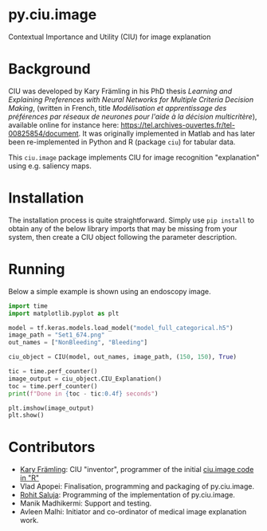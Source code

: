 # py.ciu.image
Contextual Importance and Utility (CIU) for image explanation

# Background

CIU was developed by Kary Främling in his PhD thesis *Learning and Explaining Preferences with Neural Networks for Multiple Criteria Decision Making*, (written in French, title *Modélisation et apprentissage des préférences par réseaux de neurones pour l'aide à la décision multicritère*), available online for instance here: https://tel.archives-ouvertes.fr/tel-00825854/document. It was originally implemented in Matlab and has later been re-implemented in Python and R (package `ciu`) for tabular data. 

This `ciu.image` package implements CIU for image recognition "explanation" using e.g. saliency maps. 

# Installation

The installation process is quite straightforward. Simply use `pip install` to obtain any of the below library imports that may be missing from your system, then create a CIU object following the parameter description. 

# Running

Below a simple example is shown using an endoscopy image. 

``` python
import time
import matplotlib.pyplot as plt

model = tf.keras.models.load_model("model_full_categorical.h5")
image_path = "Set1_674.png"
out_names = ["NonBleeding", "Bleeding"]

ciu_object = CIU(model, out_names, image_path, (150, 150), True)

tic = time.perf_counter()
image_output = ciu_object.CIU_Explanation()
toc = time.perf_counter()
print(f"Done in {toc - tic:0.4f} seconds")

plt.imshow(image_output)
plt.show()
```
# Contributors

- [Kary Främling](https://github.com/KaryFramling): CIU "inventor", programmer of the initial [ciu.image code in "R"](https://github.com/KaryFramling/ciu.image)
- Vlad Apopei: Finalisation, programming and packaging of py.ciu.image.
- [Rohit Saluja](https://github.com/rohitsaluja1): Programming of the implementation of py.ciu.image.
- Manik Madhikermi: Support and testing. 
- Avleen Malhi: Initiator and co-ordinator of medical image explanation work. 

